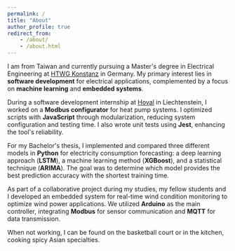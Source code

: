 ```yaml
---
permalink: /
title: "About"
author_profile: true
redirect_from:
    - /about/
    - /about.html
---
```


I am from Taiwan and currently pursuing a Master's degree in Electrical Engineering at [HTWG Konstanz](https://www.htwg-konstanz.de/en/) in Germany. My primary interest lies in **software development** for electrical applications, complemented by a focus on **machine learning** and **embedded systems**.

During a software development internship at [Hoval](https://www.hoval.com/en/) in Liechtenstein, I worked on a **Modbus configurator** for heat pump systems. I optimized scripts with **JavaScript** through modularization, reducing system configuration and testing time. I also wrote unit tests using **Jest**, enhancing the tool's reliability.

For my Bachelor's thesis, I implemented and compared three different models in **Python** for electricity consumption forecasting: a deep learning approach (**LSTM**), a machine learning method (**XGBoost**), and a statistical technique (**ARIMA**). The goal was to determine which model provides the best prediction accuracy with the shortest training time.

As part of a collaborative project during my studies, my fellow students and I developed an embedded system for real-time wind condition monitoring to optimize wind power applications. We utilized **Arduino** as the main controller, integrating **Modbus** for sensor communication and **MQTT** for data transmission.

When not working, I can be found on the basketball court or in the kitchen, cooking spicy Asian specialties.
